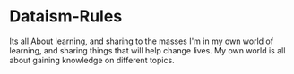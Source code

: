 # Dataism-Rules
Its all About learning, and sharing to the masses
I'm in my own world of learning, and sharing things that will help change lives.
My own world is all about gaining knowledge on different topics.
